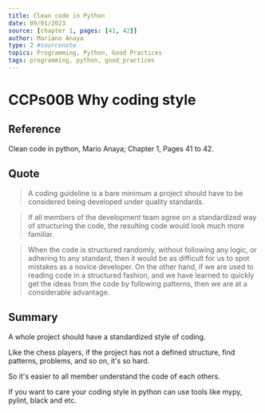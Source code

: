 ```yaml
---
title: Clean code in Python
date: 09/01/2023
source: [chapter 1, pages: [41, 42]]
author: Mariano Anaya
type: 2 #sourcenote
topics: Programming, Python, Good Practices
tags: programming, python, good_practices
---
```

# CCPs00B Why coding style

## **Reference** 
Clean code in python, Mario Anaya; Chapter 1, Pages 41 to 42.

## **Quote** 
> A coding guideline is a bare minimum a project should have to be considered being developed under quality standards.

> If all members of the development team agree on a standardized way of structuring the code, the resulting code would look much more familiar.

> When the code is structured randomly, without following any logic, or adhering to any standard, then it would be as difficult for us to spot mistakes as a novice developer. On the other hand, if we are used to reading code in a structured fashion, and we have learned to quickly get the ideas from the code by following patterns, then we are at a considerable advantage.

## **Summary**
A whole project should have a standardized style of coding.

Like the chess players, if the project has not a defined structure, find patterns, problems, and so on, it's so hard.

So it's easier to all member understand the code of each others.

If you want to care your coding style in python can use tools like mypy, pylint, black and etc.
